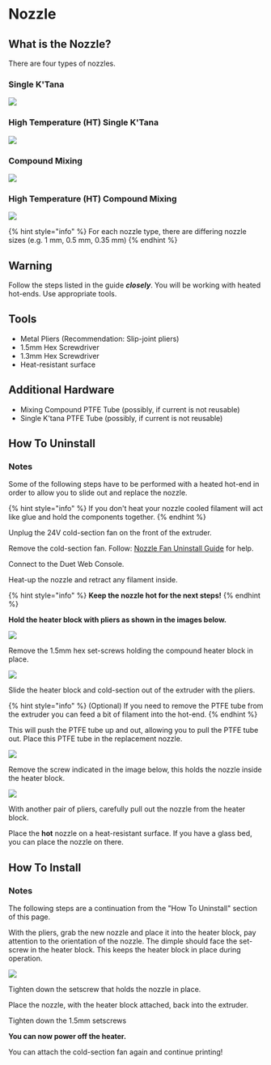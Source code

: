 # Nozzle

## What is the Nozzle?

There are four types of nozzles.

### Single K'Tana

![](../../.gitbook/assets/img_1386.JPG)

### High Temperature \(HT\) Single K'Tana 

![](../../.gitbook/assets/img_1385.JPG)

### Compound Mixing

![](../../.gitbook/assets/img_1384%20%281%29.JPG)

### High Temperature \(HT\) Compound Mixing

![](../../.gitbook/assets/img_1384.JPG)

{% hint style="info" %}
For each nozzle type, there are differing nozzle sizes \(e.g. 1 mm, 0.5 mm, 0.35 mm\)
{% endhint %}

## Warning

Follow the steps listed in the guide _**closely**_. You will be working with heated hot-ends. Use appropriate tools.

## Tools

* Metal Pliers \(Recommendation: Slip-joint pliers\)
* 1.5mm Hex Screwdriver
* 1.3mm Hex Screwdriver
* Heat-resistant surface

## Additional Hardware

* Mixing Compound PTFE Tube \(possibly, if current is not reusable\)
* Single K'tana PTFE Tube \(possibly, if current is not reusable\)

## How To Uninstall 

### Notes

Some of the following steps have to be performed with a heated hot-end in order to allow you to slide out and replace the nozzle. 

{% hint style="info" %}
If you don't heat your nozzle cooled filament will act like glue and hold the components together.
{% endhint %}

Unplug the 24V cold-section fan on the front of the extruder.

Remove the cold-section fan. Follow: [Nozzle Fan Uninstall Guide](nozzle-fan.md#nozzle-fan) for help.

Connect to the Duet Web Console.

Heat-up the nozzle and retract any filament inside.

{% hint style="info" %}
**Keep the nozzle hot for the next steps!** 
{% endhint %}

**Hold the heater block with pliers as shown in the images below.**

![](../../.gitbook/assets/hold-block-with-pliers.jpg)

Remove the 1.5mm hex set-screws holding the compound heater block in place.

![](../../.gitbook/assets/nozzle-set-screws.jpg)

Slide the heater block and cold-section out of the extruder with the pliers.

{% hint style="info" %}
\(Optional\) If you need to remove the PTFE tube from the extruder you can feed a bit of filament into the hot-end. 
{% endhint %}

This will push the PTFE tube up and out, allowing you to pull the PTFE tube out. Place this PTFE tube in the replacement nozzle.

![](../../.gitbook/assets/pushing-ptfe-out-with-filament.jpg)

Remove the screw indicated in the image below, this holds the nozzle inside the heater block.

![](../../.gitbook/assets/heat-block-nozzle-screw.jpg)

 

With another pair of pliers, carefully pull out the nozzle from the heater block.

Place the **hot** nozzle on a heat-resistant surface. If you have a glass bed, you can place the nozzle on there.

## How To Install

### Notes

The following steps are a continuation from the "How To Uninstall" section of this page. 

With the pliers, grab the new nozzle and place it into the heater block, pay attention to the orientation of the nozzle. The dimple should face the set-screw in the heater block. This keeps the heater block in place during operation.

![](../../.gitbook/assets/img_1384%20%282%29.JPG)

Tighten down the setscrew that holds the nozzle in place.

Place the nozzle, with the heater block attached, back into the extruder.

Tighten down the 1.5mm setscrews

**You can now power off the heater.**

You can attach the cold-section fan again and continue printing!



